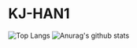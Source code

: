 # KJ-HAN1

![Top Langs](https://github-readme-stats.vercel.app/api/top-langs/?username=KJ-HAN1&layout=compact&theme=radical&hide_border=true)
![Anurag's github stats](https://github-readme-stats.vercel.app/api?username=KJ-HAN1)
